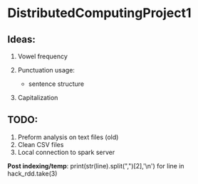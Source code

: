 # DistributedComputingProject1

## Ideas:  

1. Vowel frequency  
2. Punctuation usage:  

    - sentence structure   
      
3. Capitalization  


## TODO:

1. Preform analysis on text files (old)
2. Clean CSV files
3. Local connection to spark server


**Post indexing/temp**:
print(str(line).split(",")[2],'\n') for line in hack_rdd.take(3) 
